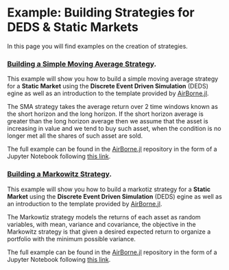 # Example: Building Strategies for DEDS & Static Markets
In this page you will find examples on the creation of strategies.

### [Building a Simple Moving Average Strategy](https://github.com/JuDO-dev/AirBorne.jl/blob/markowitz/docs/example_notebooks/SMA_Example.ipynb).
This example will show you how to build a simple moving average strategy for a **Static Market** using the **Discrete Event Driven Simulation** (DEDS) egine as well as an introduction to the template provided by [AirBorne.jl](https://github.com/JuDO-dev/AirBorne.jl). 

The SMA strategy takes the average return over 2 time windows known as the short horizon and the long horizon. If the short horizon average is greater than the long horizon average then we assume that the asset is increasing in value and we tend to buy such asset, when the condition is no longer met all the shares of such asset are sold.

The full example can be found in the [AirBorne.jl](https://github.com/JuDO-dev/AirBorne.jl) repository in the form of a Jupyter Notebook following [this link](https://github.com/JuDO-dev/AirBorne.jl/blob/markowitz/docs/example_notebooks/SMA_Example.ipynb).


### [Building a Markowitz Strategy](https://github.com/JuDO-dev/AirBorne.jl/blob/markowitz/docs/example_notebooks/Markowitz_Example.ipynb).
This example will show you how to build a markotiz strategy for a **Static Market** using the **Discrete Event Driven Simulation** (DEDS) egine as well as an introduction to the template provided by [AirBorne.jl](https://github.com/JuDO-dev/AirBorne.jl). 

The Markowtiz strategy models the returns of each asset as random variables, with mean, variance and covariance, the objective in the Markowitz  strategy is that given a desired expected return to organize a portfolio with the minimum possible variance. 

The full example can be found in the [AirBorne.jl](https://github.com/JuDO-dev/AirBorne.jl) repository in the form of a Jupyter Notebook following [this link](https://github.com/JuDO-dev/AirBorne.jl/blob/markowitz/docs/example_notebooks/Markowitz_Example.ipynb).